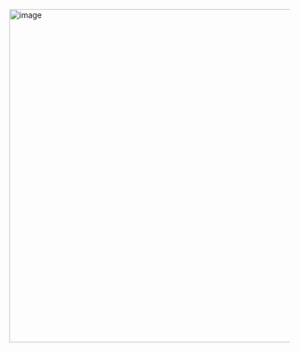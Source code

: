 <img width="960" height="600" alt="image" src="https://github.com/user-attachments/assets/22b869de-116a-4df0-8c02-69685498ae33" />
